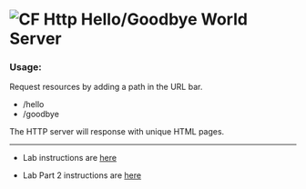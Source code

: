 ![CF](http://i.imgur.com/7v5ASc8.png) Http Hello/Goodbye World Server
===
### Usage: 
Request resources by adding a path in the URL bar.
- /hello
- /goodbye

The HTTP server will response with unique HTML pages.


---
* Lab instructions are [here](LAB.md)

* Lab Part 2 instructions are [here](LAB-Part2.md)
